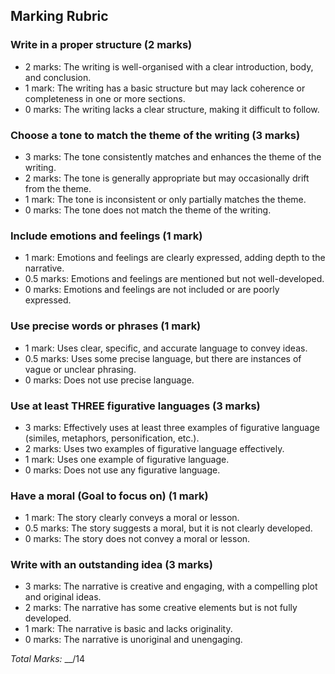 ## Marking Rubric

### Write in a proper structure (2 marks)

- 2 marks: The writing is well-organised with a clear introduction, body, and conclusion.
- 1 mark: The writing has a basic structure but may lack coherence or completeness in one or more sections.
- 0 marks: The writing lacks a clear structure, making it difficult to follow.

### Choose a tone to match the theme of the writing (3 marks)

- 3 marks: The tone consistently matches and enhances the theme of the writing.
- 2 marks: The tone is generally appropriate but may occasionally drift from the theme.
- 1 mark: The tone is inconsistent or only partially matches the theme.
- 0 marks: The tone does not match the theme of the writing.

### Include emotions and feelings (1 mark)

- 1 mark: Emotions and feelings are clearly expressed, adding depth to the narrative.
- 0.5 marks: Emotions and feelings are mentioned but not well-developed.
- 0 marks: Emotions and feelings are not included or are poorly expressed.

### Use precise words or phrases (1 mark)

- 1 mark: Uses clear, specific, and accurate language to convey ideas.
- 0.5 marks: Uses some precise language, but there are instances of vague or unclear phrasing.
- 0 marks: Does not use precise language.

### Use at least THREE figurative languages (3 marks)

- 3 marks: Effectively uses at least three examples of figurative language (similes, metaphors, personification, etc.).
- 2 marks: Uses two examples of figurative language effectively.
- 1 mark: Uses one example of figurative language.
- 0 marks: Does not use any figurative language.

### Have a moral (Goal to focus on) (1 mark)

- 1 mark: The story clearly conveys a moral or lesson.
- 0.5 marks: The story suggests a moral, but it is not clearly developed.
- 0 marks: The story does not convey a moral or lesson.

### Write with an outstanding idea (3 marks)

- 3 marks: The narrative is creative and engaging, with a compelling plot and original ideas.
- 2 marks: The narrative has some creative elements but is not fully developed.
- 1 mark: The narrative is basic and lacks originality.
- 0 marks: The narrative is unoriginal and unengaging.

_Total Marks:_ \_\_/14
